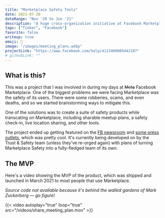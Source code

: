 ```yaml
---
title: "Marketplace Safety Tools"
date: 2021-07-20
dateRange: "Nov '20 to Jun '21"
description: "A huge cross-organization initiative at Facebook Marketplace that I led the technical development of to create tools for safe Marketplace interactions."
tags: ["Tinker", "Facebook"]
favorite: false
writeup: true
emoji: 🦺
image: "/images/meeting_plans.webp"
projectLink: "https://www.facebook.com/help/4113409005442197"
# githubLink: ""
---
```


## What is this?

This was a project that I was involved in during my days at ~~Meta~~ Facebook Marketplace. One of the biggest problems we were facing Marketplace was the safety of its users. There were some robberies, scams, and even deaths, and so we started brainstorming ways to mitigate this.

One of the solutions was to create a suite of safety products while transcating on Marketplace, including sharable meetup plans, a safety check-in, live location sharing, and other tools.

The project ended up getting featured on the [FB newsroom](https://about.fb.com/news/2021/10/shop-on-facebook-instagram-holiday-season/) and [some press outlets](https://www.seattletimes.com/seattle-news/law-justice/recent-robberies-prompt-seattle-police-to-urge-caution-with-offerup-and-facebook-marketplace-meetups/), which was pretty cool. It's currently being developed on by the Trust & Safety team (unless they've re-orged again) with plans of turning Marketplace Safety into a fully-fledged team of its own.

## The MVP
  
Here's a video showing the MVP of the product, which was shipped and launched in March 2021 to most people that use Marketplace.

*Source code not available because it's behind the walled gardens of Mark Zuckerberg — go figure!*

{{< video autoplay="true" loop="true" src="/videos/share_meeting_plan.mov" >}}
